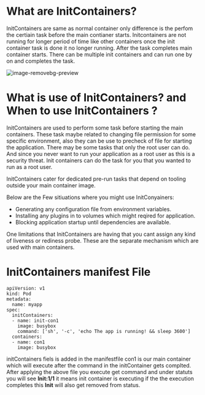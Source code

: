 # What are InitContainers?

InitContainers are same as normal container only difference is the perfom the certiain task before the main contianer starts. Initcontainers are not running for longer period of time like other containers once the init container task is done it no longer running. After the task completes main container starts. There can be multiple init containers and can run one by on and completes the task.

![image-removebg-preview](https://user-images.githubusercontent.com/69069614/206639515-748ac96d-2b3f-444e-9c0d-fc1d5ceb4f90.png)


# What is use of InitContainers? and When to use InitContainers ?

InitContainers are used to perform some task before starting the main containers. These task maybe related to changing file permission for some specific environment, also they can be use to precheck of file for starting the application. There may be some tasks that only the root user can do. And since you never want to run your application as a root user as this is a security threat. Init containers can do the task for you that you wanted to run as a root user.

InitContainers cater for dedicated pre-run tasks that depend on tooling outside your main container image. 

Below are the Few sitiuations where you might use InitConyainers: 

- Generating any configuration file from environment variables.
- Installing any plugins in to volumes which might reqired for application.
- Blocking application startup until dependencies are available.

One limitations that InitContainers are having that you cant assign any kind of liveness or rediness probe. These are the separate mechanism which are used with main containers.

# InitContainers manifest File

```
apiVersion: v1
kind: Pod
metadata:
  name: myapp
spec:
  initContainers:
  - name: init-con1
    image: busybox
    command: ['sh', '-c', 'echo The app is running! && sleep 3600']
  containers:
  - name: con1
    image: busybox
 ```
 
initContainers fiels is added in the manifestfile con1 is our main container which will execute after the command in the initContainer gets complted. After applying the above file you execute get command and under statuts you will see **Init:1/1** it means init container is executing if the the execution completes this **Init** will also get removed from status.
